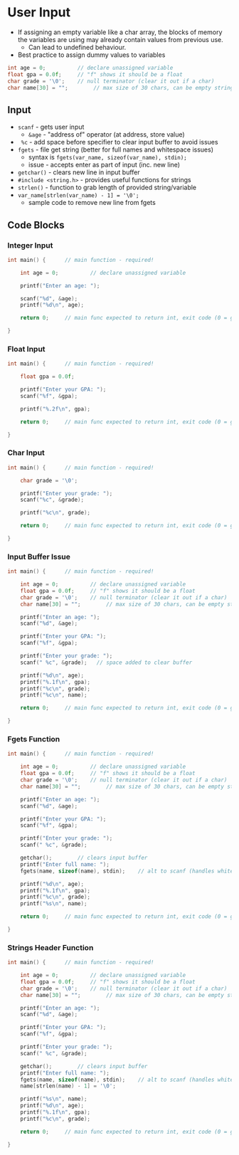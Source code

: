 # User Input

- If assigning an empty variable like a char array, the blocks of memory the variables are using may already contain values from previous use.
	- Can lead to undefined behaviour.
- Best practice to assign dummy values to variables

```c
int age = 0;          // declare unassigned variable
float gpa = 0.0f;     // "f" shows it should be a float
char grade = '\0';    // null terminator (clear it out if a char)
char name[30] = "";        // max size of 30 chars, can be empty string (still 30)
```
## Input

- `scanf` - gets user input
	- `&age` - "address of" operator (at address, store value)
- ` %c` - add space before specifier to clear input buffer to avoid issues
- `fgets` - file get string (better for full names and whitespace issues)
	- syntax is `fgets(var_name, sizeof(var_name), stdin);`
	- issue - accepts enter as part of input (inc. new line)
- `getchar()` - clears new line in input buffer
- `#include <string.h>` - provides useful functions for strings
- `strlen()` - function to grab length of provided string/variable
- `var_name[strlen(var_name) - 1] = '\0';`
	- sample code to remove new line from fgets
## Code Blocks
### Integer Input

```c
int main() {      // main function - required!

    int age = 0;          // declare unassigned variable

    printf("Enter an age: ");

    scanf("%d", &age); 
    printf("%d\n", age);

    return 0;     // main func expected to return int, exit code (0 = good)

}
```
### Float Input

```c
int main() {      // main function - required!

    float gpa = 0.0f;

    printf("Enter your GPA: ");
    scanf("%f", &gpa);

    printf("%.2f\n", gpa);

    return 0;     // main func expected to return int, exit code (0 = good)

}
```
### Char Input

```c
int main() {      // main function - required!

    char grade = '\0';

    printf("Enter your grade: ");
    scanf("%c", &grade);

    printf("%c\n", grade);

    return 0;     // main func expected to return int, exit code (0 = good)

}
```
### Input Buffer Issue

```c
int main() {      // main function - required!

    int age = 0;          // declare unassigned variable
    float gpa = 0.0f;     // "f" shows it should be a float
    char grade = '\0';    // null terminator (clear it out if a char)
    char name[30] = "";        // max size of 30 chars, can be empty string (still 30)

    printf("Enter an age: ");
    scanf("%d", &age); 

    printf("Enter your GPA: ");
    scanf("%f", &gpa);

    printf("Enter your grade: ");
    scanf(" %c", &grade);   // space added to clear buffer

    printf("%d\n", age);
    printf("%.1f\n", gpa);
    printf("%c\n", grade);
    printf("%c\n", name);

    return 0;     // main func expected to return int, exit code (0 = good)

}
```
### Fgets Function

```c
int main() {      // main function - required!

    int age = 0;          // declare unassigned variable
    float gpa = 0.0f;     // "f" shows it should be a float
    char grade = '\0';    // null terminator (clear it out if a char)
    char name[30] = "";        // max size of 30 chars, can be empty string (still 30)

    printf("Enter an age: ");
    scanf("%d", &age); 

    printf("Enter your GPA: ");
    scanf("%f", &gpa);

    printf("Enter your grade: ");
    scanf(" %c", &grade);

    getchar();        // clears input buffer
    printf("Enter full name: ");
    fgets(name, sizeof(name), stdin);    // alt to scanf (handles whitespace)

    printf("%d\n", age);
    printf("%.1f\n", gpa);
    printf("%c\n", grade);
    printf("%s\n", name);

    return 0;     // main func expected to return int, exit code (0 = good)

}
```
### Strings Header Function

```c
int main() {      // main function - required!

    int age = 0;          // declare unassigned variable
    float gpa = 0.0f;     // "f" shows it should be a float
    char grade = '\0';    // null terminator (clear it out if a char)
    char name[30] = "";        // max size of 30 chars, can be empty string (still 30)

    printf("Enter an age: ");
    scanf("%d", &age); 

    printf("Enter your GPA: ");
    scanf("%f", &gpa);

    printf("Enter your grade: ");
    scanf(" %c", &grade);

    getchar();        // clears input buffer
    printf("Enter full name: ");
    fgets(name, sizeof(name), stdin);    // alt to scanf (handles whitespace)
    name[strlen(name) - 1] = '\0';

    printf("%s\n", name);
    printf("%d\n", age);
    printf("%.1f\n", gpa);
    printf("%c\n", grade);

    return 0;     // main func expected to return int, exit code (0 = good)

}
```